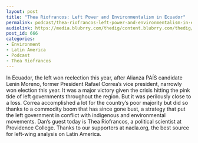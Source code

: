 ```yaml
---
layout: post
title: "Thea Riofrancos: Left Power and Environmentalism in Ecuador"
permalink: podcast/thea-riofrancos-left-power-and-environmentalism-in-ecuador
audiolink: https://media.blubrry.com/thedig/content.blubrry.com/thedig/The_Dig_-_EP_37_-_TheaRiofrancos.mp3
post_id: 666
categories: 
- Environment
- Latin America
- Podcast
- Thea Riofrancos
---
```


In Ecuador, the left won reelection this year, after Alianza PAÍS candidate Lenin Moreno, former President Rafael Correa’s vice president, narrowly won election this year. It was a major victory given the crisis hitting the pink tide of left governments throughout the region. But it was perilously close to a loss. Correa accomplished a lot for the country’s poor majority but did so thanks to a commodity boom that has since gone bust, a strategy that put the left government in conflict with indigenous and environmental movements. Dan’s guest today is Thea Riofrancos, a political scientist at Providence College. Thanks to our supporters at nacla.org, the best source for left-wing analysis on Latin America.
